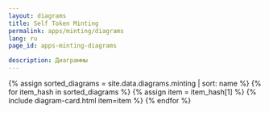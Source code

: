```yaml
---
layout: diagrams
title: Self Token Minting
permalink: apps/minting/diagrams
lang: ru
page_id: apps-minting-diagrams

description: Диаграммы
---
```

<div class="diagrams__block animate__animated animate__fadeInLeft">
{% assign sorted_diagrams = site.data.diagrams.minting | sort: name %}
{% for item_hash in sorted_diagrams %} {% assign item = item_hash[1] %} {% include diagram-card.html item=item %} {% endfor %}
</div>